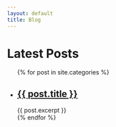 ```yaml
---
layout: default
title: Blog
---
```

<h1>Latest Posts</h1>

<ul>
        {% for post in site.categories %}
        <li>
                <h2><a href="{{ post.url }}">{{ post.title }}</a></h2>
                {{ post.excerpt }}
        </li>
        {% endfor %}
</ul>